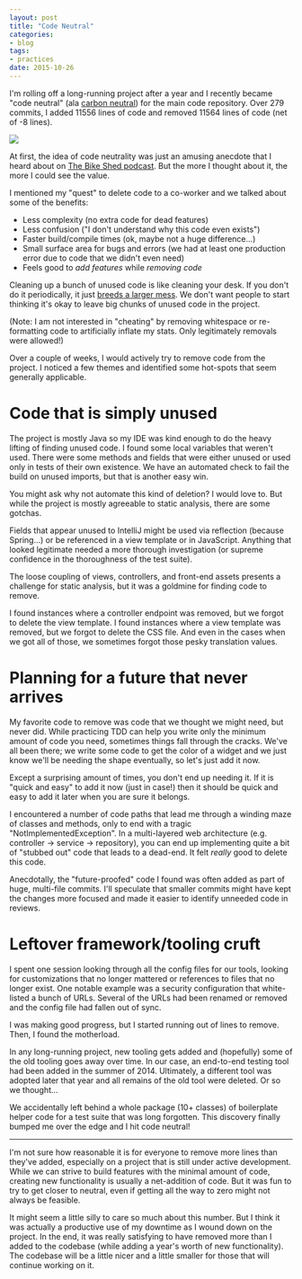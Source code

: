 ```yaml
---
layout: post
title: "Code Neutral"
categories:
- blog
tags:
- practices
date: 2015-10-26
---
```


I'm rolling off a long-running project after a year and I recently became "code neutral" (ala [carbon neutral][carbon]) for the main code repository. Over 279 commits, I added 11556 lines of code and removed 11564 lines of code (net of -8 lines).

![]({{site.url}}/static/code-neutral.png)  

At first, the idea of code neutrality was just an amusing anecdote that I heard about on [The Bike Shed podcast][bs]. But the more I thought about it, the more I could see the value.

I mentioned my "quest" to delete code to a co-worker and we talked about some of the benefits:

* Less complexity (no extra code for dead features)
* Less confusion ("I don't understand why this code even exists")
* Faster build/compile times (ok, maybe not a huge difference...)
* Small surface area for bugs and errors (we had at least one production error due to code that we didn't even need)
* Feels good to *add features* while *removing code*

Cleaning up a bunch of unused code is like cleaning your desk. If you don't do it periodically, it just [breeds a larger mess][bw]. We don't want people to start thinking it's okay to leave big chunks of unused code in the project.

(Note: I am not interested in "cheating" by removing whitespace or re-formatting code to artificially inflate my stats. Only legitimately removals were allowed!)

Over a couple of weeks, I would actively try to remove code from the project. I noticed a few themes and identified some hot-spots that seem generally applicable.

# Code that is simply unused

The project is mostly Java so my IDE was kind enough to do the heavy lifting of finding unused code. I found some local variables that weren't used. There were some methods and fields that were either unused or used only in tests of their own existence. We have an automated check to fail the build on unused imports, but that is another easy win.

You might ask why not automate this kind of deletion? I would love to. But while the project is mostly agreeable to static analysis, there are some gotchas. 

Fields that appear unused to IntelliJ might be used via reflection (because Spring...) or be referenced in a view template or in JavaScript. Anything that looked legitimate needed a more thorough investigation (or supreme confidence in the thoroughness of the test suite).

The loose coupling of views, controllers, and front-end assets presents a challenge for static analysis, but it was a goldmine for finding code to remove.

I found instances where a controller endpoint was removed, but we forgot to delete the view template. I found instances where a view template was removed, but we forgot to delete the CSS file. And even in the cases when we got all of those, we sometimes forgot those pesky translation values.

# Planning for a future that never arrives

My favorite code to remove was code that we thought we might need, but never did. While practicing TDD can help you write only the minimum amount of code you need, sometimes things fall through the cracks. We've all been there; we write some code to get the color of a widget and we just know we'll be needing the shape eventually, so let's just add it now. 

Except a surprising amount of times, you don't end up needing it. If it is "quick and easy" to add it now (just in case!) then it should be quick and easy to add it later when you are sure it belongs.

I encountered a number of code paths that lead me through a winding maze of classes and methods, only to end with a tragic "NotImplementedException". In a multi-layered web architecture (e.g. controller -> service -> repository), you can end up implementing quite a bit of "stubbed out" code that leads to a dead-end. It felt *really* good to delete this code.

Anecdotally, the "future-proofed" code I found was often added as part of huge, multi-file commits. I'll speculate that smaller commits might have kept the changes more focused and made it easier to identify unneeded code in reviews.

# Leftover framework/tooling cruft

I spent one session looking through all the config files for our tools, looking for customizations that no longer mattered or references to files that no longer exist. One notable example was a security configuration that white-listed a bunch of URLs. Several of the URLs had been renamed or removed and the config file had fallen out of sync.

I was making good progress, but I started running out of lines to remove. Then, I found the motherload. 

In any long-running project, new tooling gets added and (hopefully) some of the old tooling goes away over time. In our case, an end-to-end testing tool had been added in the summer of 2014. Ultimately, a different tool was adopted later that year and all remains of the old tool were deleted. Or so we thought... 

We accidentally left behind a whole package (10+ classes) of boilerplate helper code for a test suite that was long forgotten. This discovery finally bumped me over the edge and I hit code neutral!

---

I'm not sure how reasonable it is for everyone to remove more lines than they've added, especially on a project that is still under active development. While we can strive to build features with the minimal amount of code, creating new functionality is usually a net-addition of code. But it was fun to try to get closer to neutral, even if getting all the way to zero might not always be feasible.

It might seem a little silly to care so much about this number. But I think it was actually a productive use of my downtime as I wound down on the project. In the end, it was really satisfying to have removed more than I added to the codebase (while adding a year's worth of new functionality). The codebase will be a little nicer and a little smaller for those that will continue working on it.

[carbon]: https://en.wikipedia.org/wiki/Carbon_neutrality
[bs]: http://bikeshed.fm/18
[bw]: https://en.wikipedia.org/wiki/Broken_windows_theory